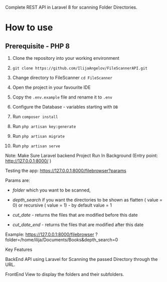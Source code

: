 Complete REST API in Laravel 8 for scanning Folder Directories.

# How to use

## Prerequisite - PHP 8

1. Clone the repository into your working environment

2. `git clone https://github.com/IlijaAngelov/FileScannerAPI.git`

3. Change directory to FileScanner `cd FileScanner`

4. Open the project in your favourite IDE

5. Copy the `.env.example` file and rename it to `.env`

6. Configure the Database - variables starting with `DB`

7. Run `composer install`

8. Run `php artisan key:generate`

9. Run `php artisan migrate`

10. Run `php artisan serve`

Note: Make Sure Laravel backend Project Run In Background 
(Entry point: http://127.0.0.1:8000/ )

Testing the app: https://127.0.0.1:8000/filebrowser?params

Params are:

- *folder* which you want to be scanned,

- *depth_search* if you want the directories to be shown as flatten ( value = 0) or recursive ( value = 1) - by default value = 1

- *cut_date* - returns the files that are modified before this date

- *cut_date_end* - returns the files that are modified after this date

Example: https://127.0.0.1:8000/filebrowser ?folder=/home/ilija/Documents/Books&depth_search=0

Key Features

BackEnd API using Laravel for Scanning the passed Directory through the URL.

FrontEnd View to display the folders and their subfolders.
